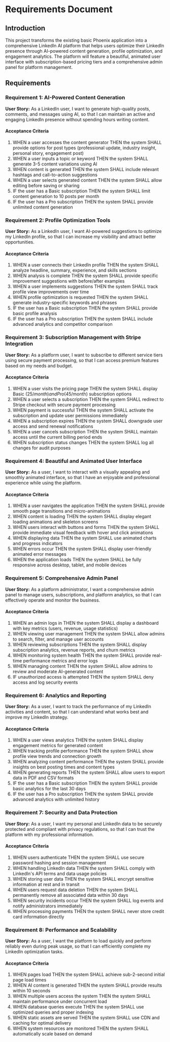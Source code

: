 # Requirements Document

## Introduction

This project transforms the existing basic Phoenix application into a comprehensive LinkedIn AI platform that helps users optimize their LinkedIn presence through AI-powered content generation, profile optimization, and engagement analytics. The platform will feature a beautiful, animated user interface with subscription-based pricing tiers and a comprehensive admin panel for platform management.

## Requirements

### Requirement 1: AI-Powered Content Generation

**User Story:** As a LinkedIn user, I want to generate high-quality posts, comments, and messages using AI, so that I can maintain an active and engaging LinkedIn presence without spending hours writing content.

#### Acceptance Criteria

1. WHEN a user accesses the content generator THEN the system SHALL provide options for post types (professional update, industry insight, personal story, engagement post)
2. WHEN a user inputs a topic or keyword THEN the system SHALL generate 3-5 content variations using AI
3. WHEN content is generated THEN the system SHALL include relevant hashtags and call-to-action suggestions
4. WHEN a user selects generated content THEN the system SHALL allow editing before saving or sharing
5. IF the user has a Basic subscription THEN the system SHALL limit content generation to 10 posts per month
6. IF the user has a Pro subscription THEN the system SHALL provide unlimited content generation

### Requirement 2: Profile Optimization Tools

**User Story:** As a LinkedIn user, I want AI-powered suggestions to optimize my LinkedIn profile, so that I can increase my visibility and attract better opportunities.

#### Acceptance Criteria

1. WHEN a user connects their LinkedIn profile THEN the system SHALL analyze headline, summary, experience, and skills sections
2. WHEN analysis is complete THEN the system SHALL provide specific improvement suggestions with before/after examples
3. WHEN a user implements suggestions THEN the system SHALL track profile view improvements over time
4. WHEN profile optimization is requested THEN the system SHALL generate industry-specific keywords and phrases
5. IF the user has a Basic subscription THEN the system SHALL provide basic profile analysis
6. IF the user has a Pro subscription THEN the system SHALL include advanced analytics and competitor comparison

### Requirement 3: Subscription Management with Stripe Integration

**User Story:** As a platform user, I want to subscribe to different service tiers using secure payment processing, so that I can access premium features based on my needs and budget.

#### Acceptance Criteria

1. WHEN a user visits the pricing page THEN the system SHALL display Basic ($25/month) and Pro ($45/month) subscription options
2. WHEN a user selects a subscription THEN the system SHALL redirect to Stripe checkout with secure payment processing
3. WHEN payment is successful THEN the system SHALL activate the subscription and update user permissions immediately
4. WHEN a subscription expires THEN the system SHALL downgrade user access and send renewal notifications
5. WHEN a user cancels subscription THEN the system SHALL maintain access until the current billing period ends
6. WHEN subscription status changes THEN the system SHALL log all changes for audit purposes

### Requirement 4: Beautiful and Animated User Interface

**User Story:** As a user, I want to interact with a visually appealing and smoothly animated interface, so that I have an enjoyable and professional experience while using the platform.

#### Acceptance Criteria

1. WHEN a user navigates the application THEN the system SHALL provide smooth page transitions and micro-animations
2. WHEN content is loading THEN the system SHALL display elegant loading animations and skeleton screens
3. WHEN users interact with buttons and forms THEN the system SHALL provide immediate visual feedback with hover and click animations
4. WHEN displaying data THEN the system SHALL use animated charts and progress indicators
5. WHEN errors occur THEN the system SHALL display user-friendly animated error messages
6. WHEN the application loads THEN the system SHALL be fully responsive across desktop, tablet, and mobile devices

### Requirement 5: Comprehensive Admin Panel

**User Story:** As a platform administrator, I want a comprehensive admin panel to manage users, subscriptions, and platform analytics, so that I can effectively operate and monitor the business.

#### Acceptance Criteria

1. WHEN an admin logs in THEN the system SHALL display a dashboard with key metrics (users, revenue, usage statistics)
2. WHEN viewing user management THEN the system SHALL allow admins to search, filter, and manage user accounts
3. WHEN reviewing subscriptions THEN the system SHALL display subscription analytics, revenue reports, and churn metrics
4. WHEN monitoring system health THEN the system SHALL provide real-time performance metrics and error logs
5. WHEN managing content THEN the system SHALL allow admins to review and moderate AI-generated content
6. IF unauthorized access is attempted THEN the system SHALL deny access and log security events

### Requirement 6: Analytics and Reporting

**User Story:** As a user, I want to track the performance of my LinkedIn activities and content, so that I can understand what works best and improve my LinkedIn strategy.

#### Acceptance Criteria

1. WHEN a user views analytics THEN the system SHALL display engagement metrics for generated content
2. WHEN tracking profile performance THEN the system SHALL show profile view trends and connection growth
3. WHEN analyzing content performance THEN the system SHALL provide insights on best posting times and content types
4. WHEN generating reports THEN the system SHALL allow users to export data in PDF and CSV formats
5. IF the user has a Basic subscription THEN the system SHALL provide basic analytics for the last 30 days
6. IF the user has a Pro subscription THEN the system SHALL provide advanced analytics with unlimited history

### Requirement 7: Security and Data Protection

**User Story:** As a user, I want my personal and LinkedIn data to be securely protected and compliant with privacy regulations, so that I can trust the platform with my professional information.

#### Acceptance Criteria

1. WHEN users authenticate THEN the system SHALL use secure password hashing and session management
2. WHEN handling LinkedIn data THEN the system SHALL comply with LinkedIn's API terms and data usage policies
3. WHEN storing user data THEN the system SHALL encrypt sensitive information at rest and in transit
4. WHEN users request data deletion THEN the system SHALL permanently remove all associated data within 30 days
5. WHEN security incidents occur THEN the system SHALL log events and notify administrators immediately
6. WHEN processing payments THEN the system SHALL never store credit card information directly

### Requirement 8: Performance and Scalability

**User Story:** As a user, I want the platform to load quickly and perform reliably even during peak usage, so that I can efficiently complete my LinkedIn optimization tasks.

#### Acceptance Criteria

1. WHEN pages load THEN the system SHALL achieve sub-2-second initial page load times
2. WHEN AI content is generated THEN the system SHALL provide results within 10 seconds
3. WHEN multiple users access the system THEN the system SHALL maintain performance under concurrent load
4. WHEN database queries execute THEN the system SHALL use optimized queries and proper indexing
5. WHEN static assets are served THEN the system SHALL use CDN and caching for optimal delivery
6. WHEN system resources are monitored THEN the system SHALL automatically scale based on demand